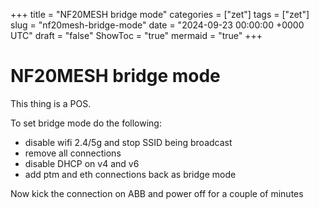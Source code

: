 +++
title = "NF20MESH bridge mode"
categories = ["zet"]
tags = ["zet"]
slug = "nf20mesh-bridge-mode"
date = "2024-09-23 00:00:00 +0000 UTC"
draft = "false"
ShowToc = "true"
mermaid = "true"
+++

# NF20MESH bridge mode

This thing is a POS.

To set bridge mode do the following:

- disable wifi 2.4/5g and stop SSID being broadcast
- remove all connections
- disable DHCP on v4 and v6
- add ptm and eth connections back as bridge mode

Now kick the connection on ABB and power off for a couple of minutes
